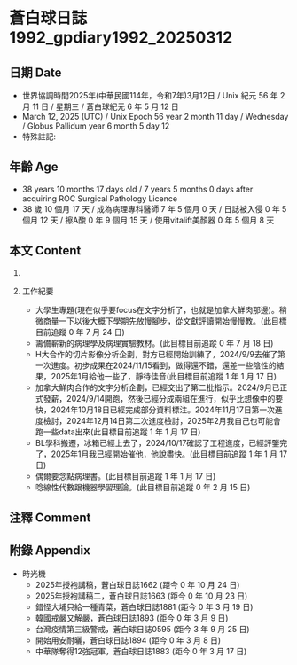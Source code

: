 [_metadata_:encoding]: - "utf-8"
[_metadata_:language]: - "zh-Hant-TW"
[_metadata_:fileformat]: - "markdown"
[_metadata_:MIME_type]: - "text/plain"
[_metadata_:markdown_version]: - "commonmark version 0.30"
[_metadata_:markdown_spec]: - "https://spec.commonmark.org/0.30/"

# 蒼白球日誌1992_gpdiary1992_20250312 #

## 日期 Date ##

* 世界協調時間2025年(中華民國114年，令和7年)3月12日 / Unix 紀元 56 年 2 月 11 日 / 星期三 / 蒼白球紀元 6 年 5 月 12 日
* March 12, 2025 (UTC) / Unix Epoch 56 year 2 month 11 day / Wednesday / Globus Pallidum year 6 month 5 day 12
* 特殊註記:

## 年齡 Age ##

* 38 years 10 months 17 days old / 7 years 5 months 0 days after acquiring ROC Surgical Pathology Licence
* 38 歲 10 個月 17 天 / 成為病理專科醫師 7 年 5 個月 0 天 / 日誌被入侵 0 年 5 個月 12 天 / 擦A酸 0 年 9 個月 15 天 / 使用vitalift美顏器 0 年 5 個月 8 天

## 本文 Content ##

1. 

2. 工作紀要

    - 大學生專題(現在似乎要focus在文字分析了，也就是加拿大鮮肉那邊)。稍微商量一下以後大概下學期先放慢腳步，從文獻評讀開始慢慢教。(此目標目前追蹤 0 年 7 月 24 日)
    - 籌備嶄新的病理學及病理實驗教材。(此目標目前追蹤 0 年 7 月 18 日)
    - H大合作的切片影像分析企劃，對方已經開始訓練了，2024/9/9去催了第一次進度。初步成果在2024/11/15看到，做得還不錯，還差一些陰性的結果，2025年1月給他一些了，靜待佳音(此目標目前追蹤 1 年 1 月 17 日)
    - 加拿大鮮肉合作的文字分析企劃，已經交出了第二批指示。2024/9月已正式發薪，2024/9/14開跑，然後已經分成兩組在進行，似乎比想像中的要快，2024年10月18日已經完成部分資料標注。2024年11月17日第一次進度檢討，2024年12月14日第二次進度檢討，2025年2月我自己也可能會跑一些data出來(此目標目前追蹤 1 年 1 月 17 日)
    - BL學科搬遷，冰箱已經上去了，2024/10/17確認了工程進度，已經評鑒完了，2025年1月我已經開始催他，他說盡快。(此目標目前追蹤 1 年 1 月 17 日)
    - 偶爾要念點病理書。(此目標目前追蹤 1 年 1 月 17 日)
    - 唸線性代數跟機器學習理論。(此目標目前追蹤 0 年 2 月 15 日)

## 注釋 Comment ##


## 附錄 Appendix ##

* 時光機
    - 2025年授袍講稿，蒼白球日誌1662 (距今 0 年 10 月 24 日)
    - 2025年授袍講稿二，蒼白球日誌1663 (距今 0 年 10 月 23 日)
    - 錯怪大埔只給一種青菜，蒼白球日誌1881 (距今 0 年 3 月 19 日)
    - 韓國戒嚴又解嚴，蒼白球日誌1893 (距今 0 年 3 月 9 日)
    - 台灣疫情第三級警戒，蒼白球日誌0595 (距今 3 年 9 月 25 日)
    - 開始用安耐曬，蒼白球日誌1894 (距今 0 年 3 月 8 日)
    - 中華隊奪得12強冠軍，蒼白球日誌1883 (距今 0 年 3 月 17 日)
